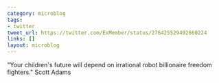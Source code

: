 ```yaml
---
category: microblog
tags:
- twitter
tweet_url: https://twitter.com/ExMember/status/276425529492660224
links: []
layout: microblog
---
```

"Your children's future will depend on irrational robot billionaire freedom fighters." Scott Adams
